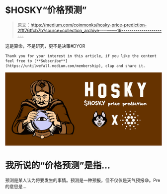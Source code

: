 # $HOSKY“价格预测”

> 原文：<https://medium.com/coinmonks/hosky-price-prediction-2fff76ffcb7b?source=collection_archive---------19----------------------->

这是算命，不是研究，更不是决策#DYOR

```
Thank you for your interest in this article, if you like the content feel free to [**Subscribe**](https://untilwefall.medium.com/membership), clap and share it.
```

![](img/f3d85e40cc911c0b07fd824c7662af7c.png)

# 我所说的“价格预测”是指…

预测是某人认为将要发生的事情。预测是一种预报，但不仅仅是天气预报😅。Pre 的意思是…